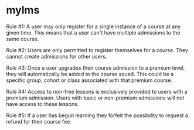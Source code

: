 # mylms

Rule #1: A user may only register for a single instance of a course at any given time. This means that a user can't have multiple admissions to the same course.

Rule #2: Users are only permitted to register themselves for a course. They cannot create admissions for other users.

Rule #3: Once a user upgrades their course admission to a premium level, they will automatically be added to the course squad. This could be a specific group, cohort or class associated with that premium course.

Rule #4: Access to non-free lessons is exclusively provided to users with a premium admission. Users with basic or non-premium admissions will not have access to these lessons.

Rule #5: If a user has begun learning they forfeit the possibility to request a refund for their course fee.
